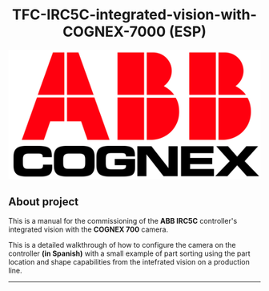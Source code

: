 <h1 align="center"> TFC-IRC5C-integrated-vision-with-COGNEX-7000 (ESP) </h1>

<div align="center">
  
![Header](https://github.com/BorjaPascual33/TFC-IRC5C-integrated-vision-with-COGNEX-7000/blob/main/IRC5C%20integrated%20vision%20with%20COGNEX%207000/assets/Captura%20de%20pantalla%202025-06-28%20163249.png)

</div>

## About project

This is a manual for the commissioning of the **ABB IRC5C** controller's integrated vision with the **COGNEX 700** camera.

This is a detailed walkthrough of how to configure the camera on the controller **(in Spanish)** with a small example of part sorting using the part location and shape capabilities from the intefrated vision on a production line.

___


